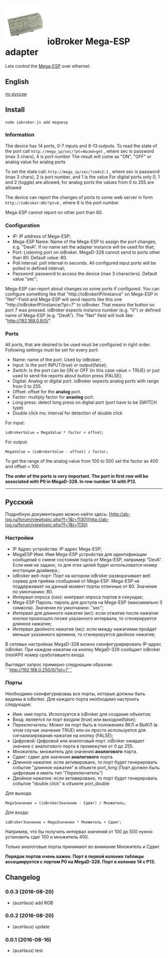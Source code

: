 ![Logo](admin/megad.png)
ioBroker Mega-ESP adapter
=================

Lets control the [Mega-ESP](http://ab-log.ru/forum/viewtopic.php?f=1&t=1130) over ethernet.
## English 
[по русски](#Русский)

## Install

```node iobroker.js add megaesp```

### Information
The device has 14 ports, 0-7 inputs and 8-13 outputs.
To read the state of the port call
```http://mega_ip/sec/?pt=4&cmd=get``` , where sec is password (max 3 chars), 4 is port number
The result will come as "ON", "OFF" or analog value for analog ports

To set the state call:
```http://mega_ip/sec/?cmd=2:1``` , where sec is password (max 3 chars), 2 is port number, and 1 is the value
For digital ports only 0, 1 and 2 (toggle) are allowed, for analog ports the values from 0 to 255 are allowed

The device can report the changes of ports to some web server in form
```http://ioBroker:80/?pt=6```  , where 6 is the port number

Mega-ESP cannot report on other port than 80.

### Configuration

- IP: IP address of Mega-ESP;
- Mega-ESP Name: Name of the Mega-ESP to assign the port changes, e.g. "DevA". If no name set the adapter instance will be used for that;
- Port: Listening port on ioBroker. MegaD-328 cannot send to ports other than 80. Default value: 80. 
- Poll interval: poll interval in seconds. All configured input ports will be polled in defined interval;
- Password: password to access the device (max 3 characters). Default value "sec";

Mega-ESP can report about changes on some ports if configured. 
You can configure something like that "http://ioBrokerIP/instance" on Mega-ESP in "Net"-Field and Mega-ESP will send reports like this one "http://ioBrokerIP/instance/?pt=7" to ioBroker. 
That means the button on port 7 was pressed. ioBroker expects instance number (e.g. "0") or defined name of Mega-ESP (e.g. "DevA"). The "Net" field will look like: "http://192.168.0.8/0/".

### Ports
All ports, that are desired to be used must be configured in right order. Following settings must be set for every port:

- Name: name of the port. Used by ioBroker;
- Input: Is the port INPUT(true) or output(false);
- Switch: Is the port can be ON or OFF (in this case value = TRUE) or just used to send the reports about button press (FALSE);
- Digital: Analog or digital port. ioBroker expects analog ports with range from 0 to 255.
- Offset: offset for the **analog** port.
- Factor:  multiply factor for **anaolog** port.
- Long press: detect long press on digital port (port have to be SWITCH type)
- Double click ms: interval for detection of double click

For input:
```
ioBrokerValue = MegaValue * factor + offset;
```

For output: 
```
MegaValue = (ioBrokerValue - offset) / factor;
```

To get the range of the analog value from 100 to 500 set the factor as 400 and offset = 100.

**The order of the ports is very important. The port in first row will be associated with P0 in MegaD-328. In row number 14 with P13.**

-------------------
## Русский        
Подробную документацию можно найти здесь: [http://ab-log.ru/forum/viewtopic.php?f=1&t=1130](http://ab-log.ru/forum/viewtopic.php?f=1&t=1130)
    
### Настройки

- IP Адрес устройства: IP адрес Mega-ESP;
- MegaESP Имя: Имя Mega-ESP устройства для идентификации сообщений о смене состояния порта от Mega-ESP, например "DevA". Если имя не задано, то для этих целей будет использоватся номер инстанции драйвера.;
- ioBroker веб-порт: Порт на котором ioBroker разворачивает веб сервер для приёма сообщений от Mega-ESP. Mega-ESP не поддерживает на данный момент порты отличные от 80. Значение по умолчанию: 80. 
- Интервал опроса (сек): инетрвал опроса портов в секундах;
- Mega-ESP Пароль: пароль для доступа на Mega-ESP (максимально 3 символа). Значение по умолчанию: "sec";
- Интервал для длинного нажатия (мс): если отжатие после нажатия кнопки произошло позже указанного интервала, то сгенерируется длинное нажатие;
- Интервал двойного нажатия (мс): если между нажатиями пройдет меньше указанного времени, то сгенерируется двойное нажатие;

В сетевых настройках MegaD-328 можно сконфигуририровать IP-адрес ioBroker. При каждом нажатии на кнопку MegaD-328 сообщает ioBroker (restAPI) номер сработавшего входа. 

Выглядит запрос примерно следующим образом:
´´´http://192.168.0.250/0/?pt=7´´´

### Порты
Необходимо сконфигурироваь все порты, которые должны быть видимы в ioBorker. Для каждого порта необходимо настроить следующее:

- Имя: имя порта. Исползуется в ioBroker для создание объектов;
- Вход: является ли порт входом (true) или выходом(false);
- Переключатель: Может ли порт быть в положениях ВКЛ и ВЫКЛ (в этом случае значение TRUE) или он просто используется для сигнализирования нажатия на кнопку (FALSE);
- Цифровой: Цифровой или аналоговый порт. ioBroker ожидает значени с аналогового порта в промежутке от 0 до 255.
- Множитель:  множитель для значения **аналогового** порта.
- Сдвиг: сдвиг для значения **аналогового** порта.
- Длинное нажатие: если активировано, то порт будет генерировать событие "длинное нажатие" в объекте port_long (Порт должен быть цифровым и иметь тип "Переключатель")
- Двойное нажатие: если активировано, то порт будет генерировать событие "double click" в объекте port_double

Для выхода:

```
MegaЗначение = (ioBrokerЗначение - Сдвиг) / Множитель;
```

Для входа:

```
ioBrokerЗначение = MegaЗначение * Множитель + Сдвиг;
```

Например, что бы получить интервал значений от 100 до 500 нужно установить сдиг 100 и множитель 400.

Только аналоговые порты принимают во внимание Множитель и Сдвиг.

**Порядок портов очень важен. Порт в первой колонке таблицы ассоциируется с портом P0 на MegaD-328. Порт в колонке 14 с P13.**          
         
          
## Changelog
### 0.0.3 (2016-08-20)
* (ausHaus) add RGB

### 0.0.2 (2016-08-20)
* (ausHaus) update

### 0.0.1 (2016-08-16)
* (ausHaus) test
